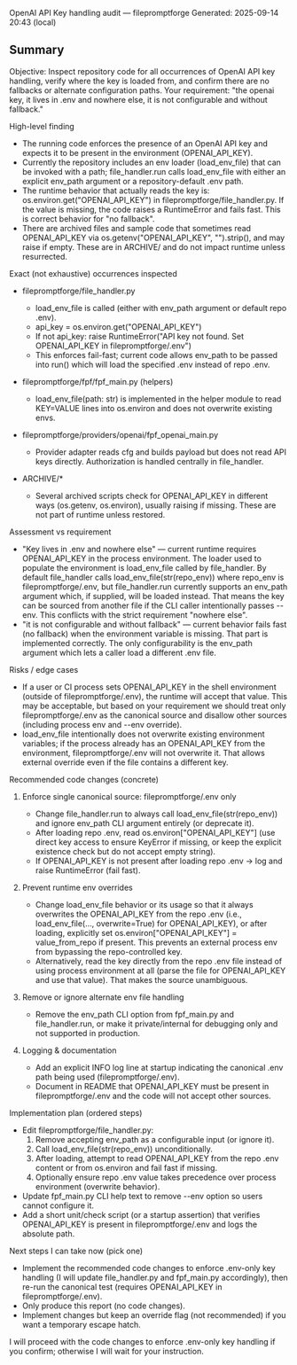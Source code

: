 OpenAI API Key handling audit — filepromptforge
Generated: 2025-09-14 20:43 (local)

Summary
-------
Objective: Inspect repository code for all occurrences of OpenAI API key handling, verify where the key is loaded from, and confirm there are no fallbacks or alternate configuration paths. Your requirement: "the openai key, it lives in .env and nowhere else, it is not configurable and without fallback."

High-level finding
- The running code enforces the presence of an OpenAI API key and expects it to be present in the environment (OPENAI_API_KEY).
- Currently the repository includes an env loader (load_env_file) that can be invoked with a path; file_handler.run calls load_env_file with either an explicit env_path argument or a repository-default .env path.
- The runtime behavior that actually reads the key is: os.environ.get("OPENAI_API_KEY") in filepromptforge/file_handler.py. If the value is missing, the code raises a RuntimeError and fails fast. This is correct behavior for "no fallback".
- There are archived files and sample code that sometimes read OPENAI_API_KEY via os.getenv("OPENAI_API_KEY", "").strip(), and may raise if empty. These are in ARCHIVE/ and do not impact runtime unless resurrected.

Exact (not exhaustive) occurrences inspected
- filepromptforge/file_handler.py
  - load_env_file is called (either with env_path argument or default repo .env).
  - api_key = os.environ.get("OPENAI_API_KEY")
  - If not api_key: raise RuntimeError("API key not found. Set OPENAI_API_KEY in filepromptforge/.env")
  - This enforces fail-fast; current code allows env_path to be passed into run() which will load the specified .env instead of repo .env.

- filepromptforge/fpf/fpf_main.py (helpers)
  - load_env_file(path: str) is implemented in the helper module to read KEY=VALUE lines into os.environ and does not overwrite existing envs.

- filepromptforge/providers/openai/fpf_openai_main.py
  - Provider adapter reads cfg and builds payload but does not read API keys directly. Authorization is handled centrally in file_handler.

- ARCHIVE/*
  - Several archived scripts check for OPENAI_API_KEY in different ways (os.getenv, os.environ), usually raising if missing. These are not part of runtime unless restored.

Assessment vs requirement
- "Key lives in .env and nowhere else" — current runtime requires OPENAI_API_KEY in the process environment. The loader used to populate the environment is load_env_file called by file_handler. By default file_handler calls load_env_file(str(repo_env)) where repo_env is filepromptforge/.env, but file_handler.run currently supports an env_path argument which, if supplied, will be loaded instead. That means the key can be sourced from another file if the CLI caller intentionally passes --env. This conflicts with the strict requirement "nowhere else".
- "it is not configurable and without fallback" — current behavior fails fast (no fallback) when the environment variable is missing. That part is implemented correctly. The only configurability is the env_path argument which lets a caller load a different .env file.

Risks / edge cases
- If a user or CI process sets OPENAI_API_KEY in the shell environment (outside of filepromptforge/.env), the runtime will accept that value. This may be acceptable, but based on your requirement we should treat only filepromptforge/.env as the canonical source and disallow other sources (including process env and --env override).
- load_env_file intentionally does not overwrite existing environment variables; if the process already has an OPENAI_API_KEY from the environment, filepromptforge/.env will not overwrite it. That allows external override even if the file contains a different key.

Recommended code changes (concrete)
1. Enforce single canonical source: filepromptforge/.env only
   - Change file_handler.run to always call load_env_file(str(repo_env)) and ignore env_path CLI argument entirely (or deprecate it).
   - After loading repo .env, read os.environ["OPENAI_API_KEY"] (use direct key access to ensure KeyError if missing, or keep the explicit existence check but do not accept empty string).
   - If OPENAI_API_KEY is not present after loading repo .env -> log and raise RuntimeError (fail fast).

2. Prevent runtime env overrides
   - Change load_env_file behavior or its usage so that it always overwrites the OPENAI_API_KEY from the repo .env (i.e., load_env_file(..., overwrite=True) for OPENAI_API_KEY), or after loading, explicitly set os.environ["OPENAI_API_KEY"] = value_from_repo if present. This prevents an external process env from bypassing the repo-controlled key.
   - Alternatively, read the key directly from the repo .env file instead of using process environment at all (parse the file for OPENAI_API_KEY and use that value). That makes the source unambiguous.

3. Remove or ignore alternate env file handling
   - Remove the env_path CLI option from fpf_main.py and file_handler.run, or make it private/internal for debugging only and not supported in production.

4. Logging & documentation
   - Add an explicit INFO log line at startup indicating the canonical .env path being used (filepromptforge/.env).
   - Document in README that OPENAI_API_KEY must be present in filepromptforge/.env and the code will not accept other sources.

Implementation plan (ordered steps)
- Edit filepromptforge/file_handler.py:
  1. Remove accepting env_path as a configurable input (or ignore it).
  2. Call load_env_file(str(repo_env)) unconditionally.
  3. After loading, attempt to read OPENAI_API_KEY from the repo .env content or from os.environ and fail fast if missing.
  4. Optionally ensure repo .env value takes precedence over process environment (overwrite behavior).
- Update fpf_main.py CLI help text to remove --env option so users cannot configure it.
- Add a short unit/check script (or a startup assertion) that verifies OPENAI_API_KEY is present in filepromptforge/.env and logs the absolute path.

Next steps I can take now (pick one)
- Implement the recommended code changes to enforce .env-only key handling (I will update file_handler.py and fpf_main.py accordingly), then re-run the canonical test (requires OPENAI_API_KEY in filepromptforge/.env).
- Only produce this report (no code changes).
- Implement changes but keep an override flag (not recommended) if you want a temporary escape hatch.

I will proceed with the code changes to enforce .env-only key handling if you confirm; otherwise I will wait for your instruction.
